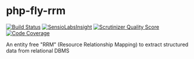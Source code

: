 php-fly-rrm
===========

[![Build Status](https://travis-ci.org/innobitLab/php-fly-rrm.png)](https://travis-ci.org/innobitLab/php-fly-rrm)
[![SensioLabsInsight](https://insight.sensiolabs.com/projects/d4bded3a-1dd5-4c14-9d54-0bb35fc62d5d/mini.png)](https://insight.sensiolabs.com/projects/d4bded3a-1dd5-4c14-9d54-0bb35fc62d5d)
[![Scrutinizer Quality Score](https://scrutinizer-ci.com/g/innobitLab/php-fly-rrm/badges/quality-score.png?s=bfaec297688a7291fed99fcc2643f2bcd45fd31c)](https://scrutinizer-ci.com/g/innobitLab/php-fly-rrm/)
[![Code Coverage](https://scrutinizer-ci.com/g/innobitLab/php-fly-rrm/badges/coverage.png?s=809705bc11aa61d9bd2a729acda50fe1f78df964)](https://scrutinizer-ci.com/g/innobitLab/php-fly-rrm/)

An entity free "RRM" (Resource Relationship Mapping) to extract structured data from relational DBMS
